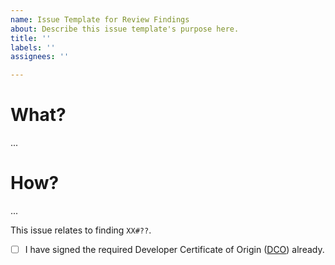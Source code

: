 ```yaml
---
name: Issue Template for Review Findings
about: Describe this issue template's purpose here.
title: ''
labels: ''
assignees: ''

---
```


# What?

...

# How?

...

This issue relates to finding `XX#??`.


- [ ] I have signed the required Developer Certificate of Origin ([DCO](https://developercertificate.org)) already.